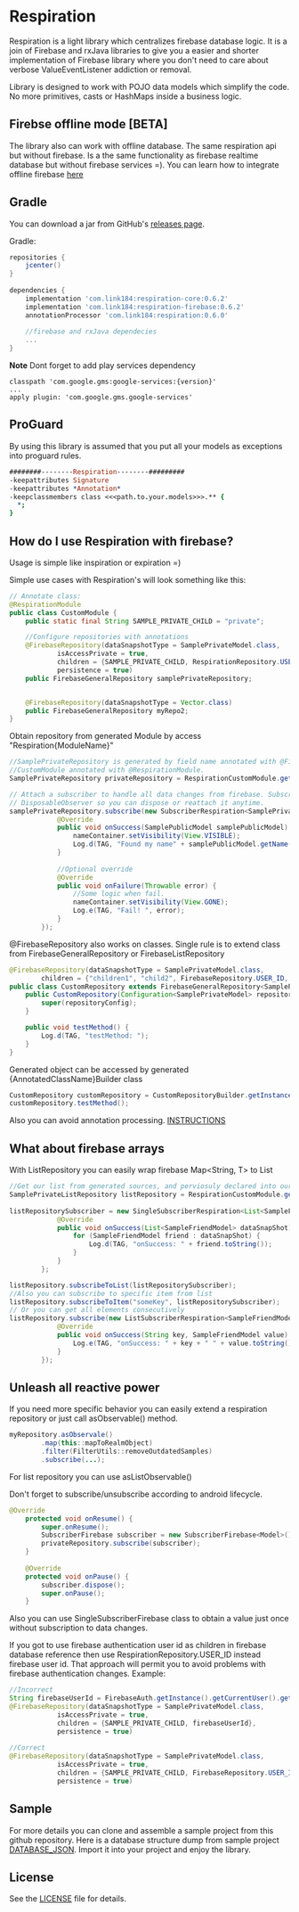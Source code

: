 Respiration
=====

Respiration is a light library which centralizes firebase database logic. It is a join of Firebase 
and rxJava libraries to give you a easier and shorter implementation of Firebase library where you don't
need to care about verbose ValueEventListener addiction or removal. 

Library is designed to work with POJO data models which simplify the code. No more primitives, 
casts or HashMaps inside a business logic.


Firebse offline mode [BETA]
---
The library also can work with offline database. The same respiration api but without firebase.
Is a the same functionality as firebase realtime database but without firebase services =). 
You can learn how to integrate offline firebase [here][5]

Gradle
--------
You can download a jar from GitHub's [releases page][3].

Gradle:

```gradle
repositories {
    jcenter()
}
 
dependencies {
    implementation 'com.link184:respiration-core:0.6.2'
    implementation 'com.link184:respiration-firebase:0.6.2'
    annotationProcessor 'com.link184:respiration:0.6.0'
    
    //firebase and rxJava dependecies
    ...
}
```

**Note** Dont forget to add play services dependency
```
classpath 'com.google.gms:google-services:{version}'
...
apply plugin: 'com.google.gms.google-services'
```

ProGuard
--------
By using this library is assumed that you put all your models as exceptions into proguard rules.
```pro
########--------Respiration--------#########
-keepattributes Signature
-keepattributes *Annotation*
-keepclassmembers class <<<path.to.your.models>>>.** {
  *;
}
```


How do I use Respiration with firebase?
-------------------
Usage is simple like inspiration or expiration =)

Simple use cases with Respiration's  will look something like this:

```java
// Annotate class:
@RespirationModule
public class CustomModule {
    public static final String SAMPLE_PRIVATE_CHILD = "private";

    //Configure repositories with annotations
    @FirebaseRepository(dataSnapshotType = SamplePrivateModel.class,
            isAccessPrivate = true,
            children = {SAMPLE_PRIVATE_CHILD, RespirationRepository.USER_ID},
            persistence = true)
    public FirebaseGeneralRepository samplePrivateRepository;


    @FirebaseRepository(dataSnapshotType = Vector.class)
    public FirebaseGeneralRepository myRepo2;
}
```

Obtain repository from generated Module by access "Respiration{ModuleName}"
```java
//SamplePrivateRepository is generated by field name annotated with @FirebaseRepository from 
//CustomModule annotated with @RespirationModule.
SamplePrivateRepository privateRepository = RespirationCustomModule.getSamplePrivateRepository();

// Attach a subscriber to handle all data changes from firebase. SubscriberRespiration is a rxJava 
// DisposableObserver so you can dispose or reattach it anytime.
samplePrivateRepository.subscribe(new SubscriberRespiration<SamplePrivateModel>() {
            @Override
            public void onSuccess(SamplePublicModel samplePublicModel) {
                nameContainer.setVisibility(View.VISIBLE);
                Log.d(TAG, "Found my name" + samplePublicModel.getName());
            }
 
            //Optional override
            @Override
            public void onFailure(Throwable error) {
                //Some logic when fail.
                nameContainer.setVisibility(View.GONE);
                Log.e(TAG, "Fail! ", error);
            }
        });
```

@FirebaseRepository also works on classes. Single rule is to extend class from FirebaseGeneralRepository 
or FirebaseListRepository
```java
@FirebaseRepository(dataSnapshotType = SamplePrivateModel.class,
        children = {"children1", "child2", FirebaseRepository.USER_ID, "child3"})
public class CustomRepository extends FirebaseGeneralRepository<SamplePrivateModel> {
    public CustomRepository(Configuration<SamplePrivateModel> repositoryConfig) {
        super(repositoryConfig);
    }

    public void testMethod() {
        Log.d(TAG, "testMethod: ");
    }
}
```
Generated object can be accessed by generated {AnnotatedClassName}Builder class
```java
CustomRepository customRepository = CustomRepositoryBuilder.getInstance();
customRepository.testMethod();
```

Also you can avoid annotation processing.  [INSTRUCTIONS][4]

What about firebase arrays
-----
With ListRepository you can easily wrap firebase Map<String, T> to List<T>
```java
//Get our list from generated sources, and perviosuly declared into our respiration module. 
SamplePrivateListRepository listRepository = RespirationCustomModule.getSamplePrivateListRepository();
  
listRepositorySubscriber = new SingleSubscriberRespiration<List<SampleFriendModel>>() {
            @Override
            public void onSuccess(List<SampleFriendModel> dataSnapShot) {
                for (SampleFriendModel friend : dataSnapShot) {
                    Log.d(TAG, "onSuccess: " + friend.toString());
                }
            }
        };

listRepository.subscribeToList(listRepositorySubscriber);
//Also you can subscribe to specific item from list
listRepository.subscribeToItem("someKey", listRepositorySubscriber);
// Or you can get all elements consecutively
listRepository.subscribe(new ListSubscriberRespiration<SampleFriendModel>() {
            @Override
            public void onSuccess(String key, SampleFriendModel value) {
                Log.e(TAG, "onSuccess: " + key + " " + value.toString());
            }
        });
```

Unleash all reactive power
----
If you need more specific behavior you can easily extend a respiration repository or just call 
asObservable() method.
```java
myRepository.asObservale()
        .map(this::mapToRealmObject)
        .filter(FilterUtils::removeOutdatedSamples)
        .subscribe(...);
```

For list repository you can use asListObservable()

Don't forget to subscribe/unsubscribe according to android lifecycle.
```java
@Override
    protected void onResume() {
        super.onResume();
        SubscriberFirebase subscriber = new SubscriberFirebase<Model>() { ... };
        privateRepository.subscribe(subscriber);
    }
 
    @Override
    protected void onPause() {
        subscriber.dispose();
        super.onPause();
    }
```

Also you can use SingleSubscriberFirebase class to obtain a value just once without subscription 
to data changes.

If you got to use firebase authentication user id as children in firebase database reference
then use RespirationRepository.USER_ID instead firebase user id. That approach will permit 
you to avoid problems with firebase authentication changes.
Example:
```java
//Incorrect
String firebaseUserId = FirebaseAuth.getInstance().getCurrentUser().getUserId();
@FirebaseRepository(dataSnapshotType = SamplePrivateModel.class,
            isAccessPrivate = true,
            children = {SAMPLE_PRIVATE_CHILD, firebaseUserId},
            persistence = true)
            
//Correct
@FirebaseRepository(dataSnapshotType = SamplePrivateModel.class,
            isAccessPrivate = true,
            children = {SAMPLE_PRIVATE_CHILD, FirebaseRepository.USER_ID},
            persistence = true)
```

Sample
-------
For more details you can clone and assemble a sample project from this github repository.
Here is a database structure dump from sample project [DATABASE_JSON][2]. Import it into your 
project and enjoy the library.

License
-------
See the [LICENSE][1] file for details.

[1]: https://github.com/Link184/Respiration/blob/master/LICENSE
[2]: https://github.com/Link184/Respiration/blob/master/firebase_database.json
[3]: https://github.com/Link184/Respiration/releases
[4]: https://github.com/Link184/Respiration/blob/master/no_annotation_processor.md
[5]: https://github.com/Link184/Respiration/blob/master/offline.md
